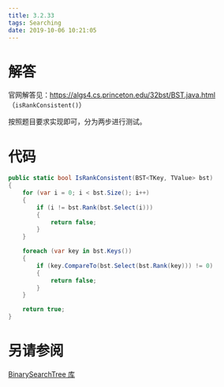 ```yaml
---
title: 3.2.33
tags: Searching
date: 2019-10-06 10:21:05
---
```


# 解答

官网解答见：https://algs4.cs.princeton.edu/32bst/BST.java.html （`isRankConsistent()`）

按照题目要求实现即可，分为两步进行测试。

# 代码

```csharp
public static bool IsRankConsistent(BST<TKey, TValue> bst)
{
    for (var i = 0; i < bst.Size(); i++)
    {
        if (i != bst.Rank(bst.Select(i)))
        {
            return false;
        }
    }

    foreach (var key in bst.Keys())
    {
        if (key.CompareTo(bst.Select(bst.Rank(key))) != 0)
        {
            return false;
        }
    }

    return true;
}
```

# 另请参阅

[BinarySearchTree 库](https://github.com/ikesnowy/Algorithms-4th-Edition-in-Csharp/tree/master/3%20Searching/3.2/BinarySearchTree)